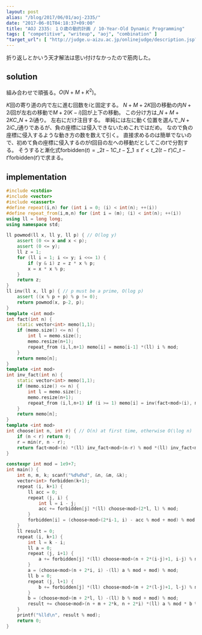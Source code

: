 ```yaml
---
layout: post
alias: "/blog/2017/06/01/aoj-2335/"
date: "2017-06-01T04:18:37+09:00"
title: "AOJ 2335: １０歳の動的計画 / 10-Year-Old Dynamic Programming"
tags: [ "competitive", "writeup", "aoj", "combination" ]
"target_url": [ "http://judge.u-aizu.ac.jp/onlinejudge/description.jsp?id=2335" ]
---
```


折り返しとかいう天才解法は思い付けなかったので筋肉した。

## solution

組み合わせで頑張る。$O(N+M+K^2)$。

$K$回の寄り道の内で左に進む回数を$i$と固定する。
$N+M+2K$回の移動の内$N+2i$回が左右の移動で$M+2(K-i)$回が上下の移動。
この分け方は${}\_{N+M+2K}C\_{N+2i}$通り。
左右にだけ注目する。
単純には左に動く位置を選んで${}\_{N+2i}C\_i$通りであるが、負の座標には侵入できないためこれではだめ。
なので負の座標に侵入するような動き方の数を数えて引く。
直接求めるのは簡単でないので、初めて負の座標に侵入するのが$t$回目の左への移動だとしてこの$t$で分割する。
そうすると漸化式$\mathrm{forbidden}(t) = {}\_{2t-1}C\_t - \sum\_{1 \le t' \lt t} {}\_{2(t-t')}C\_{t-t'} \mathrm{forbidden}(t')$で求まる。

## implementation

``` c++
#include <cstdio>
#include <vector>
#include <cassert>
#define repeat(i,n) for (int i = 0; (i) < int(n); ++(i))
#define repeat_from(i,m,n) for (int i = (m); (i) < int(n); ++(i))
using ll = long long;
using namespace std;

ll powmod(ll x, ll y, ll p) { // O(log y)
    assert (0 <= x and x < p);
    assert (0 <= y);
    ll z = 1;
    for (ll i = 1; i <= y; i <<= 1) {
        if (y & i) z = z * x % p;
        x = x * x % p;
    }
    return z;
}
ll inv(ll x, ll p) { // p must be a prime, O(log p)
    assert ((x % p + p) % p != 0);
    return powmod(x, p-2, p);
}
template <int mod>
int fact(int n) {
    static vector<int> memo(1,1);
    if (memo.size() <= n) {
        int l = memo.size();
        memo.resize(n+1);
        repeat_from (i,l,n+1) memo[i] = memo[i-1] *(ll) i % mod;
    }
    return memo[n];
}
template <int mod>
int inv_fact(int n) {
    static vector<int> memo(1,1);
    if (memo.size() <= n) {
        int l = memo.size();
        memo.resize(n+1);
        repeat_from (i,l,n+1) if (i >= 1) memo[i] = inv(fact<mod>(i), mod);
    }
    return memo[n];
}
template <int mod>
int choose(int n, int r) { // O(n) at first time, otherwise O(\log n)
    if (n < r) return 0;
    r = min(r, n - r);
    return fact<mod>(n) *(ll) inv_fact<mod>(n-r) % mod *(ll) inv_fact<mod>(r) % mod;
}

constexpr int mod = 1e9+7;
int main() {
    int n, m, k; scanf("%d%d%d", &n, &m, &k);
    vector<int> forbidden(k+1);
    repeat (i, k+1) {
        ll acc = 0;
        repeat (j, i) {
            int l = i - j;
            acc += forbidden[j] *(ll) choose<mod>(2*l, l) % mod;
        }
        forbidden[i] = (choose<mod>(2*i-1, i) - acc % mod + mod) % mod;
    }
    ll result = 0;
    repeat (i, k+1) {
        int l = k - i;
        ll a = 0;
        repeat (j, i+1) {
            a += forbidden[j] *(ll) choose<mod>(n + 2*(i-j)+1, i-j) % mod;
        }
        a = (choose<mod>(n + 2*i, i) -(ll) a % mod + mod) % mod;
        ll b = 0;
        repeat (j, l+1) {
            b += forbidden[j] *(ll) choose<mod>(m + 2*(l-j)+1, l-j) % mod;
        }
        b = (choose<mod>(m + 2*l, l) -(ll) b % mod + mod) % mod;
        result += choose<mod>(n + m + 2*k, n + 2*i) *(ll) a % mod * b % mod;
    }
    printf("%lld\n", result % mod);
    return 0;
}
```
